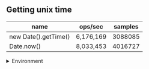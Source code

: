 ## Getting unix time

|name|ops/sec|samples|
|-|-|-|
|new Date().getTime()|6,176,169|3088085|
|Date.now()|8,033,453|4016727|


<details>
<summary>Environment</summary>

* __Machine:__ linux x64 | 4 vCPUs | 7.6GB Mem
* __Run:__ Mon Sep 02 2024 19:44:04 GMT+0000 (Coordinated Universal Time)
</details>

<!--
{"environment":{"platform":"linux","arch":"x64","cpus":4,"totalMemory":7.588970184326172},"benchmarks":[{"name":"new Date().getTime()","opsSec":6176169.34532275,"samples":3088085},{"name":"Date.now()","opsSec":8033453.469812641,"samples":4016727}]}-->
